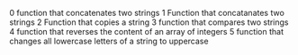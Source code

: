 0 function that concatenates two strings
1 Function that concatanates two strings
2 Function that copies a string
3 function that compares two strings
4 function that reverses the content of an array of integers
5 function that changes all lowercase letters of a string to uppercase
